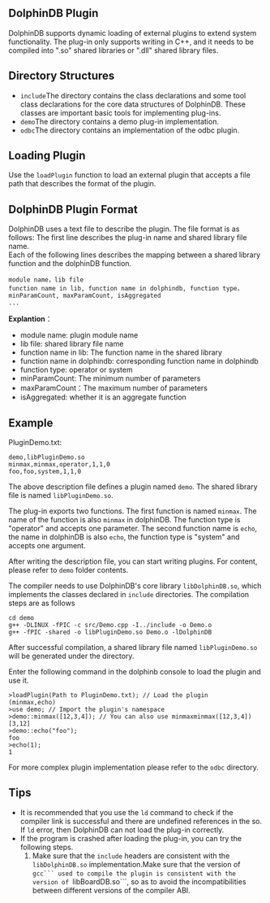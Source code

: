 ## DolphinDB Plugin
DolphinDB supports dynamic loading of external plugins to extend system functionality. The plug-in only supports writing in C++, and it needs to be compiled into ".so" shared libraries or ".dll" shared library files.

## Directory Structures
* ```include```The directory contains the class declarations and some tool class declarations for the core data structures of DolphinDB. These classes are important basic tools for implementing plug-ins.
* ```demo```The directory contains a demo plug-in implementation. 
* ```odbc```The directory contains an implementation of the odbc plugin.
## Loading Plugin
Use the ```loadPlugin``` function to load an external plugin that accepts a file path that describes the format of the plugin.

## DolphinDB Plugin Format

DolphinDB uses a text file to describe the plugin. The file format is as follows:
The first line describes the plug-in name and shared library file name.  
Each of the following lines describes the mapping between a shared library function and the dolphinDB function. 
```
module name，lib file
function name in lib, function name in dolphindb, function type，minParamCount, maxParamCount, isAggregated
...
```
**Explantion**：
* module name: plugin module name  
* lib file: shared library file name 
* function name in lib: The function name in the shared library
* function name in dolphindb: corresponding function name in dolphindb 
* function type: operator or system  
* minParamCount: The minimum number of parameters  
* maxParamCount：The maximum number of parameters  
* isAggregated: whether it is an aggregate function  

## Example
PluginDemo.txt:
```
demo,libPluginDemo.so 
minmax,minmax,operator,1,1,0
foo,foo,system,1,1,0
```
The above description file defines a plugin named ```demo```. The shared library file is named ```libPluginDemo.so```.

The plug-in exports two functions. The first function is named ```minmax```. The name of the function is also ```minmax``` in dolphinDB. The function type is "operator" and accepts one parameter. The second function name is ```echo```, the name in dolphinDB is also ```echo```, the function type is "system" and accepts one argument. 


After writing the description file, you can start writing plugins. For content, please refer to ```demo``` folder contents.


The compiler needs to use DolphinDB's core library ```libDolphinDB.so```, which implements the classes declared in ```include``` directories.
The compilation steps are as follows
```
cd demo
g++ -DLINUX -fPIC -c src/Demo.cpp -I../include -o Demo.o
g++ -fPIC -shared -o libPluginDemo.so Demo.o -lDolphinDB
```

After successful compilation, a shared library file named ```libPluginDemo.so``` will be generated under the directory.


Enter the following command in the dolphinb console to load the plugin and use it.
```
>loadPlugin(Path to PluginDemo.txt); // Load the plugin
(minmax,echo)
>use demo; // Import the plugin's namespace
>demo::minmax([12,3,4]); // You can also use minmaxminmax([12,3,4])
[3,12]
>demo::echo("foo");
foo
>echo(1);
1
```

For more complex plugin implementation please refer to the ```odbc``` directory.

## Tips
* It is recommended that you use the ```ld``` command to check if the compiler link is successful and there are undefined references in the so. If ```ld``` error, then DolphinDB can not load the plug-in correctly.
* If the program is crashed after loading the plug-in, you can try the following steps. 
   1. Make sure that the ```include``` headers are consistent with the ```libDolphinDB.so``` implementation.Make sure that the version of ``gcc``` used to compile the plugin is consistent with the version of ``libBoardDB.so```, so as to avoid the incompatibilities between different versions of the compiler ABI.
